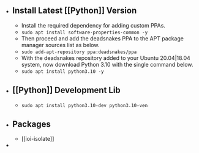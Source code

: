 - ## Install Latest [[Python]] Version
	- Install the required dependency for adding custom PPAs.
	- `sudo apt install software-properties-common -y`
	- Then proceed and add the deadsnakes PPA to the APT package manager sources list as below.
	- `sudo add-apt-repository ppa:deadsnakes/ppa`
	- With the deadsnakes repository added to your Ubuntu 20.04|18.04 system, now download Python 3.10 with the single command below.
	- `sudo apt install python3.10 -y`
- ## [[Python]] Development Lib
	- `sudo apt install python3.10-dev python3.10-ven`
- ## Packages
	- [[ioi-isolate]]
-